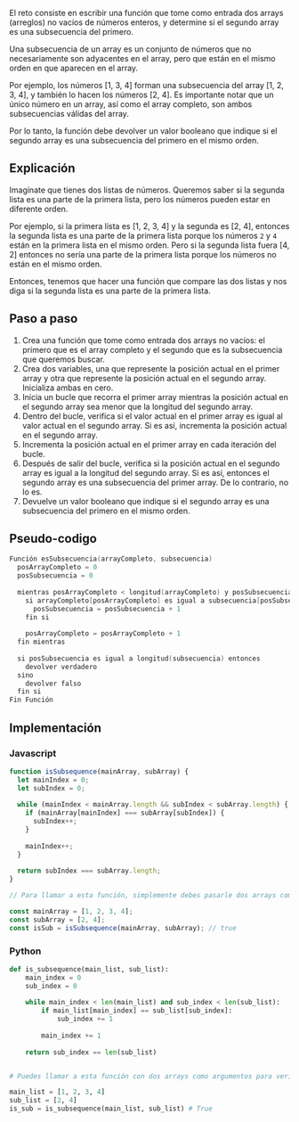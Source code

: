 El reto consiste en escribir una función que tome como entrada dos arrays (arreglos) no vacíos de números enteros, y determine si el segundo array es una subsecuencia del primero.

Una subsecuencia de un array es un conjunto de números que no necesariamente son adyacentes en el array, pero que están en el mismo orden en que aparecen en el array. 

Por ejemplo, los números [1, 3, 4] forman una subsecuencia del array [1, 2, 3, 4], y también lo hacen los números [2, 4]. Es importante notar que un único número en un array, así como el array completo, son ambos subsecuencias válidas del array.

Por lo tanto, la función debe devolver un valor booleano que indique si el segundo array es una subsecuencia del primero en el mismo orden.


## Explicación

Imagínate que tienes dos listas de números. Queremos saber si la segunda lista es una parte de la primera lista, pero los números pueden estar en diferente orden. 

Por ejemplo, si la primera lista es [1, 2, 3, 4] y la segunda es [2, 4], entonces la segunda lista es una parte de la primera lista porque los números `2` y `4` están en la primera lista en el mismo orden. Pero si la segunda lista fuera [4, 2] entonces no sería una parte de la primera lista porque los números no están en el mismo orden. 

Entonces, tenemos que hacer una función que compare las dos listas y nos diga si la segunda lista es una parte de la primera lista.

## Paso a paso

1. Crea una función que tome como entrada dos arrays no vacíos: el primero que es el array completo y el segundo que es la subsecuencia que queremos buscar.
2. Crea dos variables, una que represente la posición actual en el primer array y otra que represente la posición actual en el segundo array. Inicializa ambas en cero.
3. Inicia un bucle que recorra el primer array mientras la posición actual en el segundo array sea menor que la longitud del segundo array.
4. Dentro del bucle, verifica si el valor actual en el primer array es igual al valor actual en el segundo array. Si es así, incrementa la posición actual en el segundo array.
5. Incrementa la posición actual en el primer array en cada iteración del bucle.
6. Después de salir del bucle, verifica si la posición actual en el segundo array es igual a la longitud del segundo array. Si es así, entonces el segundo array es una subsecuencia del primer array. De lo contrario, no lo es.
7. Devuelve un valor booleano que indique si el segundo array es una subsecuencia del primero en el mismo orden.

## Pseudo-codigo

```c
Función esSubsecuencia(arrayCompleto, subsecuencia)
  posArrayCompleto = 0
  posSubsecuencia = 0
  
  mientras posArrayCompleto < longitud(arrayCompleto) y posSubsecuencia < longitud(subsecuencia) hacer
    si arrayCompleto[posArrayCompleto] es igual a subsecuencia[posSubsecuencia] entonces
      posSubsecuencia = posSubsecuencia + 1
    fin si
    
    posArrayCompleto = posArrayCompleto + 1
  fin mientras
  
  si posSubsecuencia es igual a longitud(subsecuencia) entonces
    devolver verdadero
  sino
    devolver falso
  fin si
Fin Función

```

## Implementación

### Javascript

```js
function isSubsequence(mainArray, subArray) {
  let mainIndex = 0;
  let subIndex = 0;
  
  while (mainIndex < mainArray.length && subIndex < subArray.length) {
    if (mainArray[mainIndex] === subArray[subIndex]) {
      subIndex++;
    }
    
    mainIndex++;
  }
  
  return subIndex === subArray.length;
}

// Para llamar a esta función, simplemente debes pasarle dos arrays como argumentos:

const mainArray = [1, 2, 3, 4];
const subArray = [2, 4];
const isSub = isSubsequence(mainArray, subArray); // true

```

### Python

```python
def is_subsequence(main_list, sub_list):
    main_index = 0
    sub_index = 0
    
    while main_index < len(main_list) and sub_index < len(sub_list):
        if main_list[main_index] == sub_list[sub_index]:
            sub_index += 1
        
        main_index += 1
    
    return sub_index == len(sub_list)


# Puedes llamar a esta función con dos arrays como argumentos para verificar si el segundo array es una subsecuencia del primero en el mismo orden.

main_list = [1, 2, 3, 4]
sub_list = [2, 4]
is_sub = is_subsequence(main_list, sub_list) # True

```